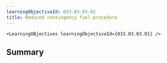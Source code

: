 ```yaml
---
learningObjectiveId: 033.03.03.01
title: Reduced contingency fuel procedure
---
```


```tsx eval
<LearningOBjectives learningObjectiveId={033.03.03.01} />
```

## Summary
